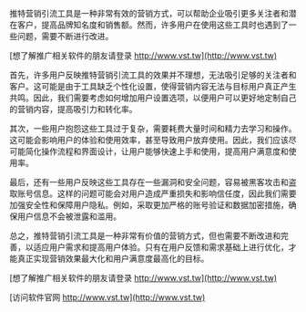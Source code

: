 推特营销引流工具是一种非常有效的营销方式，可以帮助企业吸引更多关注者和潜在客户，提高品牌知名度和销售额。然而，许多用户在使用这些工具时也遇到了一些问题，需要不断进行改进。

[想了解推广相关软件的朋友请登录 http://www.vst.tw](http://www.vst.tw)

首先，许多用户反映推特营销引流工具的效果并不理想，无法吸引足够的关注者和客户。这可能是由于工具缺乏个性化设置，使得营销内容无法与目标用户真正产生共鸣。因此，我们需要考虑如何增加用户设置选项，以便用户可以更好地定制自己的营销内容，提高吸引力和转化率。

其次，一些用户抱怨这些工具过于复杂，需要耗费大量时间和精力去学习和操作。这可能会影响用户的体验和使用效率，甚至导致用户放弃使用。因此，我们应该尽可能简化操作流程和界面设计，让用户能够快速上手和使用，提高用户满意度和使用率。

最后，还有一些用户反映这些工具存在一些漏洞和安全问题，容易被黑客攻击和盗取账号信息。这样的问题可能会对用户造成严重损失和影响信任度，因此我们需要加强安全性和保障用户隐私。例如，采取更加严格的账号验证和数据加密措施，确保用户信息不会被泄露和滥用。

总之，推特营销引流工具是一种非常有价值的营销方式，但也需要不断改进和完善，以适应用户需求和提高用户体验。只有在用户反馈和需求基础上进行优化，才能真正实现营销效果最大化和用户满意度最高化的目标。

[想了解推广相关软件的朋友请登录 http://www.vst.tw](http://www.vst.tw)


[访问软件官网 http://www.vst.tw](http://www.vst.tw)
